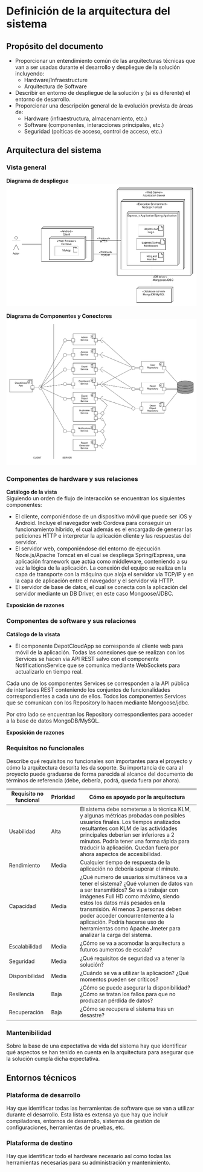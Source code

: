 # Definición de la arquitectura del sistema
## Propósito del documento
* Proporcionar un entendimiento común de las arquitecturas técnicas que van a ser usadas durante el desarrollo y despliegue de la solución incluyendo:
  * Hardware/Infraestructure
  * Arquitectura de Software
* Describir en entorno de despliegue de la solución y (si es diferente) el entorno de desarrollo.
* Proporcionar una descripción general de la evolución prevista de áreas de:
  * Hardware (infraestructura, almacenamiento, etc.)
  * Software (componentes, interacciones principales, etc.)
  * Seguridad (polticas de acceso, control de acceso, etc.)
## Arquitectura del sistema
### Vista general
**Diagrama de despliegue**
![CyC](images/Deployment.png)

**Diagrama de Componentes y Conectores**
![CyC](images/CyC.png)

### Componentes de hardware y sus relaciones
**Catálogo de la vista**  
Siguiendo un orden de flujo de interacción se encuentran los siguientes componentes:
* El cliente, componiéndose de un dispositivo móvil que puede ser iOS y Android. Incluye el navegador web Cordova para conseguir un funcionamiento híbrido, el cual además es el encargado de generar las peticiones HTTP e interpretar la aplicación cliente y las respuestas del servidor.
* El servidor web, componiéndose del entorno de ejecución Node.js/Apache Tomcat en el cual se despliega Spring/Express, una aplicación framework que actúa como middleware, conteniendo a su vez la lógica de la aplicación. La conexión del equipo se realiza en la capa de transporte con la máquina que aloja el servidor vía TCP/IP y en la capa de aplicación entre el navegador y el servidor vía HTTP.
* El servidor de base de datos, el cual se conecta con la aplicación del servidor mediante un DB Driver, en este caso Mongoose/JDBC.

**Exposición de razones**  


### Componentes de software y sus relaciones
**Catálogo de la visata**  
* El componente DepotCloudApp se corresponde al cliente web para móvil de la aplicación. Todas las conexiones que se realizan con los Services se hacen vía API REST salvo con el componente NotificationsService que se comunica mediante WebSockets para actualizarlo en tiempo real.

Cada uno de los componentes Services se corresponden a la API pública de interfaces REST conteniendo los conjuntos de funcionalidades correspondientes a cada uno de ellos. Todos los componentes Services que se comunican con los Repository lo hacen mediante Mongoose/jdbc.

Por otro lado se encuentran los Repository correspondientes para acceder a la base de datos MongoDB/MySQL.

**Exposición de razones**

### Requisitos no funcionales
Describe qué requisitos no funcionales son importantes para el proyecto y cómo la arquitectura descrita les da soporte. 
Su importancia de cara al proyecto puede graduarse de forma parecida al alcance del documento de términos de referencia 
(debe, debería, podrá, queda fuera por ahora).

| Requisito no funcional | Prioridad | Cómo es apoyado por la arquitectura |
| ---------------------- | --------- | ----------- |
| Usabilidad | Alta | El sistema debe someterse a la técnica KLM, y algunas métricas probadas con posibles usuarios finales. Los tiempos analizados resultantes con KLM de las actividades principales deberían ser inferiores a 2 minutos. Podría tener una forma rápida para traducir la aplicación. Quedan fuera por ahora aspectos de accesibilidad.
| Rendimiento | Media | Cualquier tiempo de respuesta de la aplicación no debería superar el minuto.
| Capacidad | Media | ¿Qué numero de usuarios simultáneos va a tener el sistema? ¿Qué volumen de datos van a ser transmitidos? Se va a trabajar con imágenes Full HD como máximo, siendo estos los datos más pesados en la transmisión. Al menos 3 personas deben poder acceder concurrentemente a la aplicación. Podría hacerse uso de herramientas como Apache Jmeter para analizar la carga del sistema.
| Escalabilidad | Media | ¿Cómo se va a acomodar la arquitectura a futuros aumentos de escala?
| Seguridad | Media | ¿Qué requisitos de seguridad va a tener la solución? 
| Disponibilidad | Media | ¿Cuándo se va a utilizar la aplicación? ¿Qué momentos pueden ser críticos?
| Resilencia | Baja | ¿Cómo se puede asegurar la disponibilidad? ¿Cómo se tratan los fallos para que no produzcan pérdida de datos?
| Recuperación | Baja | ¿Cómo se recupera el sistema tras un desastre?
### Mantenibilidad
Sobre la base de una expectativa de vida del sistema hay que identificar qué aspectos se han tenido en cuenta en la arquitectura
para asegurar que la solución cumpla dicha expectativa.
## Entornos técnicos
### Plataforma de desarrollo
Hay que identificar todas las herramientas de software que se van a utilizar durante el desarrollo. Esta lista es extensa ya que hay
que incluir compiladores, entornos de desarrollo, sistemas de gestión de configuraciones, herramientas de pruebas, etc.
### Plataforma de destino
Hay que identificar todo el hardware necesario así como todas las herramientas necesarias para su administración y mantenimiento.
